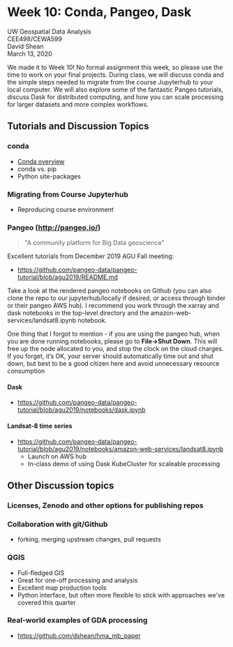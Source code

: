 # Week 10: Conda, Pangeo, Dask

UW Geospatial Data Analysis  
CEE498/CEWA599  
David Shean  
March 13, 2020

We made it to Week 10! No formal assignment this week, so please use the time to work on your final projects. During class, we will discuss conda and the simple steps needed to migrate from the course Jupyterhub to your local computer.  We will also explore some of the fantastic Pangeo tutorials, discuss Dask for distributed computing, and how you can scale processing for larger datasets and more complex workflows.

## Tutorials and Discussion Topics

### conda
* [Conda overview](./conda.md)
* conda vs. pip
* Python site-packages

### Migrating from Course Jupyterhub
* Reproducing course environment 

### Pangeo (http://pangeo.io/)
> "A community platform for Big Data geoscience"

Excellent tutorials from December 2019 AGU Fall meeting:
* https://github.com/pangeo-data/pangeo-tutorial/blob/agu2019/README.md

Take a look at the rendered pangeo notebooks on Github (you can also clone the repo to our jupyterhub/locally if desired, or access through binder or their pangeo AWS hub).  I recommend you work through the xarray and dask notebooks in the top-level directory and the amazon-web-services/landsat8.ipynb notebook.

One thing that I forgot to mention - if you are using the pangeo hub, when you are done running notebooks, please go to **File->Shut Down**.  This will free up the node allocated to you, and stop the clock on the cloud charges.  If you forget, it’s OK, your server should automatically time out and shut down, but best to be a good citizen here and avoid unnecessary resource consumption

#### Dask
* https://github.com/pangeo-data/pangeo-tutorial/blob/agu2019/notebooks/dask.ipynb

#### Landsat-8 time series
* https://github.com/pangeo-data/pangeo-tutorial/blob/agu2019/notebooks/amazon-web-services/landsat8.ipynb
    * Launch on AWS hub
    * In-class demo of using Dask KubeCluster for scaleable processing

## Other Discussion topics
### Licenses, Zenodo and other options for publishing repos
### Collaboration with git/Github
* forking, merging upstream changes, pull requests

### QGIS
* Full-fledged GIS
* Great for one-off processing and analysis
* Excellent map production tools
* Python interface, but often more flexible to stick with approaches we've covered this quarter

### Real-world examples of GDA processing
* https://github.com/dshean/hma_mb_paper
